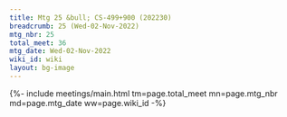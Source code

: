 ```yaml
---
title: Mtg 25 &bull; CS-499+900 (202230)
breadcrumb: 25 (Wed-02-Nov-2022)
mtg_nbr: 25
total_meet: 36
mtg_date: Wed-02-Nov-2022
wiki_id: wiki
layout: bg-image
---
```


{%- include meetings/main.html
    tm=page.total_meet
    mn=page.mtg_nbr
    md=page.mtg_date
    ww=page.wiki_id
-%}
